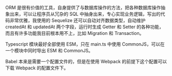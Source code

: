 ORM 是很有价值的工具，自身提供了与数据库操作的方法，把各种数据库操作抽象出来，可以让程序员从冗杂的 SQL 中抽身出来，专心实现业务逻辑，写出的代码非常优雅，我使用的 Sequelize 还可以自动对齐数据类型，自动维护 createdAt 和 updatedAt 两个字段，运行时生成 Getter 和 Setter 的各种功能，而且有许多功能我目前根本用不上，比如 Migration 和 Transaction。

Typescript 模块最好全部使用 ESM，只在 main.ts 中使用 CommonJS，可以在一个模块中同时导出 ESM 和 CommonJS。

Babel 本来是需要一个配置文件的，但是在使用 Webpack 的前提下这个配置可以下载 Webpack 的配置文件下。